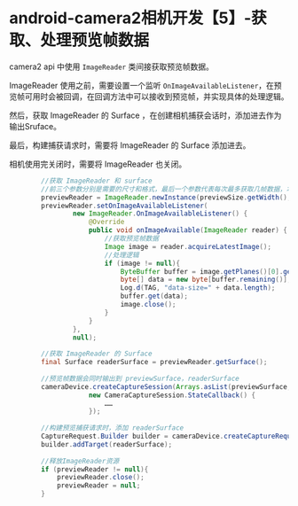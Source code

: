 # android-camera2相机开发【5】-获取、处理预览帧数据

camera2 api 中使用 `ImageReader` 类间接获取预览帧数据。

ImageReader 使用之前，需要设置一个监听 `OnImageAvailableListener`，在预览帧可用时会被回调，在回调方法中可以接收到预览帧，并实现具体的处理逻辑。

然后，获取 ImageReader 的 Surface ，在创建相机捕获会话时，添加进去作为输出Sruface。

最后，构建捕获请求时，需要将 ImageReader 的 Surface 添加进去。

相机使用完关闭时，需要将 ImageReader 也关闭。

```java
        //获取 ImageReader 和 surface
        //前三个参数分别是需要的尺寸和格式，最后一个参数代表每次最多获取几帧数据，本例的2代表ImageReader中最多可以获取两帧图像流
        previewReader = ImageReader.newInstance(previewSize.getWidth(), previewSize.getHeight(), ImageFormat.JPEG, 2);
        previewReader.setOnImageAvailableListener(
                new ImageReader.OnImageAvailableListener() {
                    @Override
                    public void onImageAvailable(ImageReader reader) {
                        //获取预览帧数据
                        Image image = reader.acquireLatestImage();
                        //处理逻辑
                        if (image != null){
                            ByteBuffer buffer = image.getPlanes()[0].getBuffer();
                            byte[] data = new byte[buffer.remaining()];
                            Log.d(TAG, "data-size=" + data.length);
                            buffer.get(data);
                            image.close();
                        }
                    }
                },
                null);
        
        //获取 ImageReader 的 Surface
        final Surface readerSurface = previewReader.getSurface();
        
        //预览帧数据会同时输出到 previewSurface，readerSurface
        cameraDevice.createCaptureSession(Arrays.asList(previewSurface, readerSurface),
                    new CameraCaptureSession.StateCallback() {
                        ……
                    });
        
        //构建预览捕获请求时，添加 readerSurface
        CaptureRequest.Builder builder = cameraDevice.createCaptureRequest(CameraDevice.TEMPLATE_PREVIEW);
        builder.addTarget(readerSurface);
        
        //释放ImageReader资源
        if (previewReader != null){
            previewReader.close();
            previewReader = null;
        }
```



